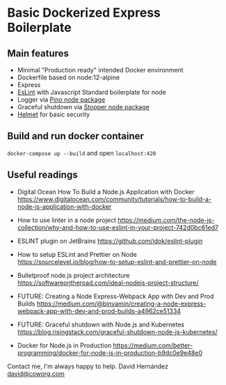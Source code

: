 # Basic Dockerized Express Boilerplate

## Main features
* Minimal "Production ready" intended Docker environment
* Dockerfile based on node:12-alpine
* Express
* [EsLint](https://eslint.org/) with Javascript Standard boilerplate for node
* Logger via [Pino node package](https://github.com/pinojs/pino)
* Graceful shutdown via [Stopper node package](https://github.com/hunterloftis/stoppable)
* [Helmet](https://helmetjs.github.io/) for basic security

## Build and run docker container
`docker-compose up --build`
and open `localhost:420`

## Useful readings
* Digital Ocean How To Build a Node.js Application with Docker
https://www.digitalocean.com/community/tutorials/how-to-build-a-node-js-application-with-docker

* How to use linter in a node project
https://medium.com/the-node-js-collection/why-and-how-to-use-eslint-in-your-project-742d0bc61ed7

* ESLINT plugin on JetBrains
https://github.com/idok/eslint-plugin
 
* How to setup ESLint and Prettier on Node
https://sourcelevel.io/blog/how-to-setup-eslint-and-prettier-on-node

* Bulletproof node.js project architecture
https://softwareontheroad.com/ideal-nodejs-project-structure/

* FUTURE: Creating a Node Express-Webpack App with Dev and Prod Builds
https://medium.com/@binyamin/creating-a-node-express-webpack-app-with-dev-and-prod-builds-a4962ce51334

* FUTURE: Graceful shutdown with Node.js and Kubernetes
https://blog.risingstack.com/graceful-shutdown-node-js-kubernetes/

* Docker for Node.js in Production
https://medium.com/better-programming/docker-for-node-js-in-production-b9dc0e9e48e0


Contact me, I'm always happy to help.
David Hernández
david@coworg.com
